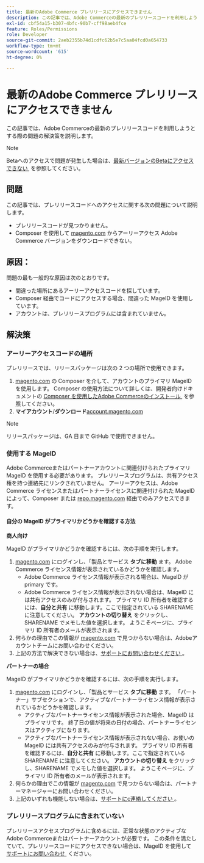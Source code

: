```yaml
---
title: 最新のAdobe Commerce プレリリースにアクセスできません
description: この記事では、Adobe Commerceの最新のプレリリースコードを利用しようとする際の問題の解決策を説明します。
exl-id: cbf54a15-b307-4bfc-90b7-cff98aeb4fce
feature: Roles/Permissions
role: Developer
source-git-commit: 2aeb2355b74d1cdfc62b5e7c5aa04fcd0a654733
workflow-type: tm+mt
source-wordcount: '615'
ht-degree: 0%

---
```


# 最新のAdobe Commerce プレリリースにアクセスできません

この記事では、Adobe Commerceの最新のプレリリースコードを利用しようとする際の問題の解決策を説明します。

>[!NOTE]
>
>Betaへのアクセスで問題が発生した場合は、[&#x200B; 最新バージョンのBetaにアクセスできない &#x200B;](/help/how-to/general/cannot-access-the-latest-beta-version.md) を参照してください。

## 問題

この記事では、プレリリースコードへのアクセスに関する次の問題について説明します。

* プレリリースコードが見つかりません。
* Composer を使用して [magento.com](https://account.magento.com/customer/account/login) からアーリーアクセス Adobe Commerce バージョンをダウンロードできない。

## 原因：

問題の最も一般的な原因は次のとおりです。

* 間違った場所にあるアーリーアクセスコードを探しています。
* Composer 経由でコードにアクセスする場合、間違った MageID を使用しています。
* アカウントは、プレリリースプログラムには含まれていません。

## 解決策

### アーリーアクセスコードの場所

プレリリースでは、リリースパッケージは次の 2 つの場所で使用できます。

1. [magento.com](https://repo.magento.com/) の Composer を介して、アカウントのプライマリ MageID を使用します。 Composer の使用方法について詳しくは、開発者向けドキュメントの [Composer を使用したAdobe Commerceのインストール &#x200B;](https://experienceleague.adobe.com/ja/docs/commerce-operations/installation-guide/composer) を参照してください。
1. **マイアカウント**/**ダウンロード**&#x200B;[account.magento.com](https://account.magento.com/customer/account/login)

>[!NOTE]
>
>リリースパッケージは、GA 日まで GitHub で使用できません。

### 使用する MageID

Adobe Commerceまたはパートナーアカウントに関連付けられたプライマリ MageID を使用する必要があります。 プレリリースプログラムは、共有アクセス権を持つ連絡先にリンクされていません。 アーリーアクセスは、Adobe Commerce ライセンスまたはパートナーライセンスに関連付けられた MageID によって、Composer または [repo.magento.com](https://repo.magento.com/) 経由でのみアクセスできます。

#### 自分の MageID がプライマリかどうかを確認する方法

**商人向け**

MageID がプライマリかどうかを確認するには、次の手順を実行します。

1. [magento.com](https://account.magento.com/customer/account/login) にログインし、「製品とサービス **タブに移動** ます。 Adobe Commerce ライセンス情報が表示されているかどうかを確認します。
   * Adobe Commerce ライセンス情報が表示される場合は、MageID が primary です。
   * Adobe Commerce ライセンス情報が表示されない場合は、MageID には共有アクセスのみが付与されます。 プライマリ ID 所有者を確認するには、**自分と共有** に移動します。ここで指定されている SHARENAME に注意してください。 **アカウントの切り替え** をクリックし、SHARENAME でメモした値を選択します。 ようこそページに、プライマリ ID 所有者のメールが表示されます。
1. 何らかの理由でこの情報が [magento.com](https://account.magento.com/customer/account/login) で見つからない場合は、Adobeアカウントチームにお問い合わせください。
1. 上記の方法で解決できない場合は、[&#x200B; サポートにお問い合わせください &#x200B;](/help/help-center-guide/help-center/magento-help-center-user-guide.md#submit-ticket)。

**パートナーの場合**

MageID がプライマリかどうかを確認するには、次の手順を実行します。

1. [magento.com](https://account.magento.com/customer/account/login) にログインし、「製品とサービス **タブに移動** ます。 「パートナー」サブセクションで、アクティブなパートナーライセンス情報が表示されているかどうかを確認します。
   * アクティブなパートナーライセンス情報が表示された場合、MageID はプライマリです。 終了日の値が将来の日付の場合、パートナーライセンスはアクティブになります。
   * アクティブなパートナーライセンス情報が表示されない場合、お使いの MageID には共有アクセスのみが付与されます。 プライマリ ID 所有者を確認するには、**自分と共有** に移動します。ここで指定されている SHARENAME に注意してください。 **アカウントの切り替え** をクリックし、SHARENAME でメモした値を選択します。 ようこそページに、プライマリ ID 所有者のメールが表示されます。
1. 何らかの理由でこの情報が [magento.com](https://account.magento.com/customer/account/login) で見つからない場合は、パートナーマネージャーにお問い合わせください。
1. 上記のいずれも機能しない場合は、[&#x200B; サポートにс連絡してください &#x200B;](/help/help-center-guide/help-center/magento-help-center-user-guide.md#submit-ticket)。

### プレリリースプログラムに含まれていない

プレリリースアクセスプログラムに含めるには、正常な状態のアクティブなAdobe Commerceまたはパートナーアカウントが必要です。 この条件を満たしていて、プレリリースコードにアクセスできない場合は、MageID を使用して [&#x200B; サポートにお問い合わせ &#x200B;](/help/help-center-guide/help-center/magento-help-center-user-guide.md#submit-ticket) ください。
